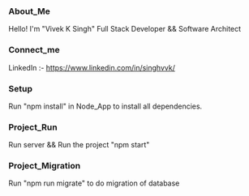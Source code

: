 ### About_Me
Hello! I'm "Vivek K Singh" Full Stack Developer && Software Architect

### Connect_me
LinkedIn :- https://www.linkedin.com/in/singhvvk/

### Setup
Run "npm install" in Node_App to install all dependencies.

### Project_Run
Run server && Run the project "npm start"

### Project_Migration
Run "npm run migrate" to do migration of database